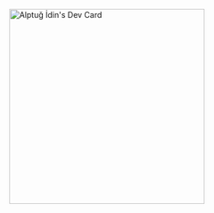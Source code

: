 <a href="https://app.daily.dev/alptugidin"><img src="https://api.daily.dev/devcards/8a4800051b76415c8cdc20f89bbb67bb.png?r=3tv" width="350" alt="Alptuğ İdin's Dev Card"/></a>

